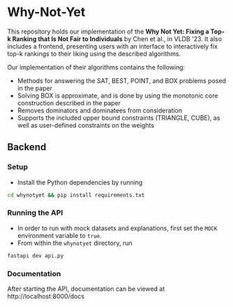 # Why-Not-Yet 

This repository holds our implementation of the **Why Not Yet: Fixing a Top-k Ranking that Is Not Fair to Individuals** by Chen et al., in VLDB '23. It also includes a frontend, presenting users with an interface to interactively fix top-k rankings to their liking using the described algorithms.

Our implementation of their algorithms contains the following:
* Methods for answering the SAT, BEST, POINT, and BOX problems posed in the paper
* Solving BOX is approximate, and is done by using the monotonic core construction described in the paper
* Removes dominators and dominatees from consideration
* Supports the included upper bound constraints (TRIANGLE, CUBE), as well as user-defined constraints on the weights

## Backend

### Setup
* Install the Python dependencies by running
```bash
cd whynotyet && pip install requirements.txt
```

### Running the API
* In order to run with mock datasets and explanations, first set the `MOCK` environment variable to `true`.
* From within the `whynotyet` directory, run
```bash
fastapi dev api.py
```

### Documentation
After starting the API, documentation can be viewed at http://localhost:8000/docs